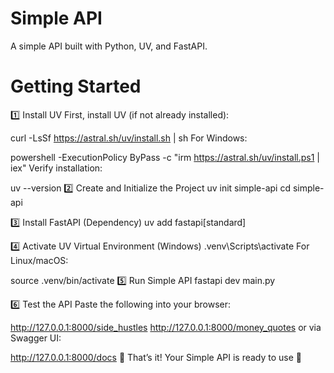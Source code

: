 # Simple API

A simple API built with Python, UV, and FastAPI.

# Getting Started
 1️⃣ Install UV
First, install UV (if not already installed):

curl -LsSf https://astral.sh/uv/install.sh | sh
For Windows:

powershell -ExecutionPolicy ByPass -c "irm https://astral.sh/uv/install.ps1 | iex"
Verify installation:

uv --version
2️⃣ Create and Initialize the Project
uv init simple-api
cd simple-api

3️⃣ Install FastAPI (Dependency)
uv add fastapi[standard]

4️⃣ Activate UV Virtual Environment (Windows)
.venv\Scripts\activate
For Linux/macOS:

source .venv/bin/activate
5️⃣ Run Simple API
fastapi dev main.py

6️⃣ Test the API
Paste the following into your browser:

http://127.0.0.1:8000/side_hustles
http://127.0.0.1:8000/money_quotes
or via Swagger UI:

http://127.0.0.1:8000/docs
🎉 That’s it! Your Simple API is ready to use 🚀
